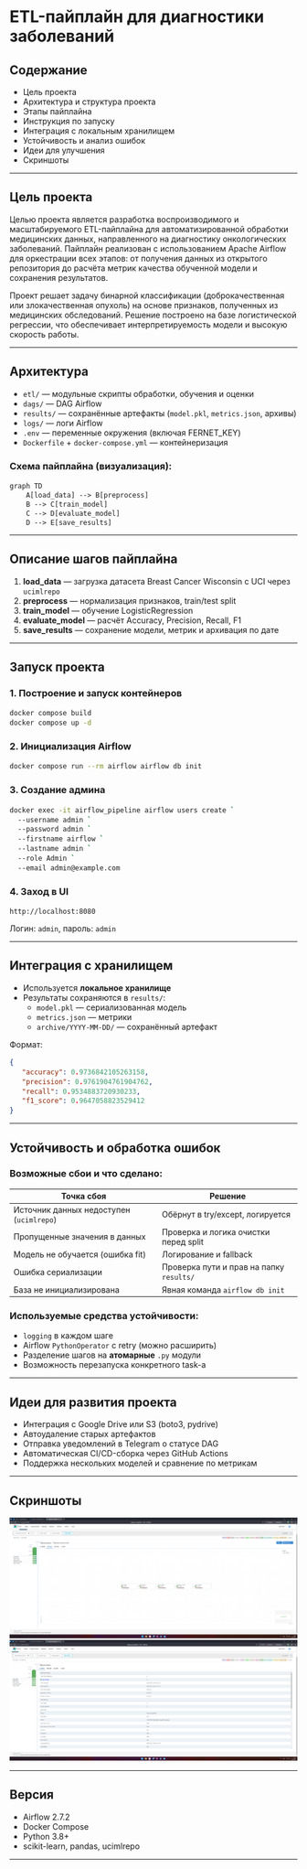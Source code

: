 # ETL-пайплайн для диагностики заболеваний

##  Содержание
- Цель проекта
- Архитектура и структура проекта
- Этапы пайплайна
- Инструкция по запуску
- Интеграция с локальным хранилищем
- Устойчивость и анализ ошибок
- Идеи для улучшения
- Скриншоты

---

## Цель проекта

Целью проекта является разработка воспроизводимого и масштабируемого ETL-пайплайна для автоматизированной обработки медицинских данных, направленного на диагностику онкологических заболеваний. Пайплайн реализован с использованием Apache Airflow для оркестрации всех этапов: от получения данных из открытого репозитория до расчёта метрик качества обученной модели и сохранения результатов.

Проект решает задачу бинарной классификации (доброкачественная или злокачественная опухоль) на основе признаков, полученных из медицинских обследований. Решение построено на базе логистической регрессии, что обеспечивает интерпретируемость модели и высокую скорость работы.

---

## Архитектура

- `etl/` — модульные скрипты обработки, обучения и оценки
- `dags/` — DAG Airflow
- `results/` — сохранённые артефакты (`model.pkl`, `metrics.json`, архивы)
- `logs/` — логи Airflow
- `.env` — переменные окружения (включая FERNET_KEY)
- `Dockerfile` + `docker-compose.yml` — контейнеризация

###  Схема пайплайна (визуализация):

```mermaid
graph TD
    A[load_data] --> B[preprocess]
    B --> C[train_model]
    C --> D[evaluate_model]
    D --> E[save_results]
```

---

##  Описание шагов пайплайна

1. **load_data** — загрузка датасета Breast Cancer Wisconsin с UCI через `ucimlrepo`
2. **preprocess** — нормализация признаков, train/test split
3. **train_model** — обучение LogisticRegression
4. **evaluate_model** — расчёт Accuracy, Precision, Recall, F1
5. **save_results** — сохранение модели, метрик и архивация по дате

---

## Запуск проекта

### 1. Построение и запуск контейнеров
```bash
docker compose build
docker compose up -d
```

### 2. Инициализация Airflow
```bash
docker compose run --rm airflow airflow db init
```

### 3. Создание админа
```bash
docker exec -it airflow_pipeline airflow users create `
  --username admin `
  --password admin `
  --firstname airflow `
  --lastname admin `
  --role Admin `
  --email admin@example.com
```

### 4. Заход в UI
```
http://localhost:8080
```
Логин: `admin`, пароль: `admin`

---

##  Интеграция с хранилищем

- Используется **локальное хранилище**
- Результаты сохраняются в `results/`:
  - `model.pkl` — сериализованная модель
  - `metrics.json` — метрики
  - `archive/YYYY-MM-DD/` — сохранённый артефакт

Формат:
```json
{
   "accuracy": 0.9736842105263158,
   "precision": 0.9761904761904762,
   "recall": 0.9534883720930233,
   "f1_score": 0.9647058823529412
}
```

---

##  Устойчивость и обработка ошибок

### Возможные сбои и что сделано:
| Точка сбоя                                | Решение                                                    |
|-------------------------------------------|-------------------------------------------------------------|
| Источник данных недоступен (`ucimlrepo`)  | Обёрнут в try/except, логируется                           |
| Пропущенные значения в данных             | Проверка и логика очистки перед split                      |
| Модель не обучается (ошибка fit)          | Логирование и fallback                                     |
| Ошибка сериализации                       | Проверка пути и прав на папку `results/`                   |
| База не инициализирована                  | Явная команда `airflow db init`                            |

### Используемые средства устойчивости:
- `logging` в каждом шаге
- Airflow `PythonOperator` с retry (можно расширить)
- Разделение шагов на **атомарные** `.py` модули
- Возможность перезапуска конкретного task-а

---

##  Идеи для развития проекта

- Интеграция с Google Drive или S3 (boto3, pydrive)
- Автоудаление старых артефактов
- Отправка уведомлений в Telegram о статусе DAG
- Автоматическая CI/CD-сборка через GitHub Actions
- Поддержка нескольких моделей и сравнение по метрикам

---

##  Скриншоты

![DAG graph view](screenshots/dag_graph.png)
![Task success](screenshots/task_success.png)


---

##  Версия
- Airflow 2.7.2
- Docker Compose
- Python 3.8+
- scikit-learn, pandas, ucimlrepo

---
